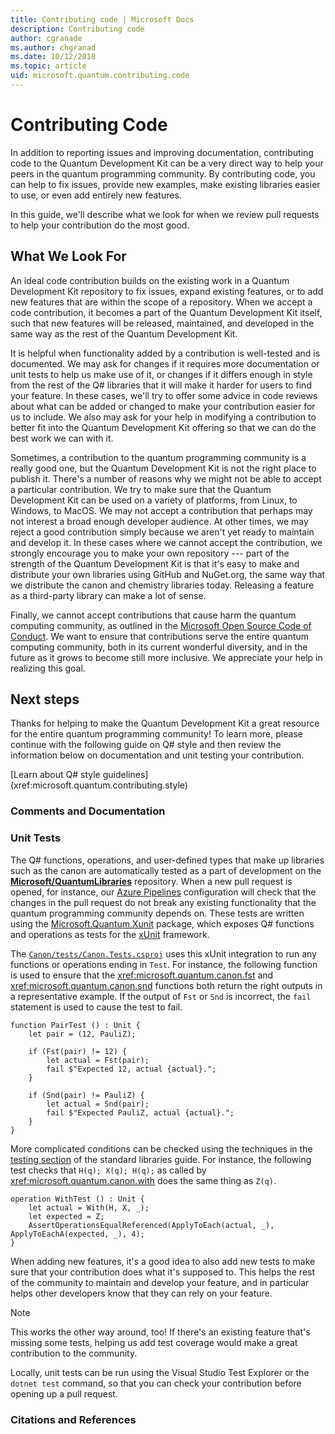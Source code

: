 ```yaml
---
title: Contributing code | Microsoft Docs
description: Contributing code
author: cgranade
ms.author: chgranad
ms.date: 10/12/2018
ms.topic: article
uid: microsoft.quantum.contributing.code
---
```


# Contributing Code #

In addition to reporting issues and improving documentation, contributing code to the Quantum Development Kit can be a very direct way to help your peers in the quantum programming community.
By contributing code, you can help to fix issues, provide new examples, make existing libraries easier to use, or even add entirely new features.

In this guide, we'll describe what we look for when we review pull requests to help your contribution do the most good.

## What We Look For ##

An ideal code contribution builds on the existing work in a Quantum Development Kit repository to fix issues, expand existing features, or to add new features that are within the scope of a repository.  When we accept a code contribution, it becomes a part of the Quantum Development Kit itself, such that new features will be released, maintained, and developed in the same way as the rest of the Quantum Development Kit.  

It is helpful when functionality added by a contribution is well-tested and is documented. We may ask for changes if it requires more documentation or unit tests to help us make use of it, or changes if it differs enough in style from the rest of the Q# libraries that it will make it harder for users to find your feature.  In these cases, we'll try to offer some advice in code reviews about what can be added or changed to make your contribution easier for us to include.  We also may ask for your help in modifying a contribution to better fit into the Quantum Development Kit offering so that we can do the best work we can with it.

Sometimes, a contribution to the quantum programming community is a really good one, but the Quantum Development Kit is not the right place to publish it.  There's a number of reasons why we might not be able to accept a particular contribution.  We try to make sure that the Quantum Development Kit can be used on a variety of platforms, from Linux, to Windows, to MacOS.  We may not accept a contribution that perhaps may not interest a broad enough developer audience.  At other times, we may reject a good contribution simply because we aren't yet ready to maintain and develop it.  In these cases where we cannot accept the contribution, we strongly encourage you to make your own repository --- part of the strength of the Quantum Development Kit is that it's easy to make and distribute your own libraries using GitHub and NuGet.org, the same way that we distribute the canon and chemistry libraries today.  Releasing a feature as a third-party library can make a lot of sense.

Finally, we cannot accept contributions that cause harm the quantum computing community, as outlined in the [Microsoft Open Source Code of Conduct](https://opensource.microsoft.com/codeofconduct/).
We want to ensure that contributions serve the entire quantum computing community, both in its current wonderful diversity, and in the future as it grows to become still more inclusive.
We appreciate your help in realizing this goal.

## Next steps ##

Thanks for helping to make the Quantum Development Kit a great resource for the entire quantum programming community!
To learn more, please continue with the following guide on Q# style and then review the information below on documentation and unit testing your contribution.

<div class="nextstepaction">
[Learn about Q# style guidelines](xref:microsoft.quantum.contributing.style)
</div>

### Comments and Documentation ###

### Unit Tests ###

The Q# functions, operations, and user-defined types that make up libraries such as the canon are automatically tested as a part of development on the [**Microsoft/QuantumLibraries**](https://github.com/Microsoft/QuantumLibraries/) repository.
When a new pull request is opened, for instance, our [Azure Pipelines](https://azure.microsoft.com/services/devops/pipelines/) configuration will check that the changes in the pull request do not break any existing functionality that the quantum programming community depends on.
These tests are written using the [Microsoft.Quantum.Xunit](https://www.nuget.org/packages/Microsoft.Quantum.Xunit/) package, which exposes Q# functions and operations as tests for the [xUnit](https://xunit.github.io/) framework.

The [`Canon/tests/Canon.Tests.csproj`](https://github.com/Microsoft/QuantumLibraries/blob/master/Canon/tests/Canon.Tests.csproj) uses this xUnit integration to run any functions or operations ending in `Test`.
For instance, the following function is used to ensure that the <xref:microsoft.quantum.canon.fst> and <xref:microsoft.quantum.canon.snd> functions both return the right outputs in a representative example.
If the output of `Fst` or `Snd` is incorrect, the `fail` statement is used to cause the test to fail.

```qsharp
function PairTest () : Unit {    
    let pair = (12, PauliZ);
    
    if (Fst(pair) != 12) {
        let actual = Fst(pair);
        fail $"Expected 12, actual {actual}.";
    }
    
    if (Snd(pair) != PauliZ) {
        let actual = Snd(pair);
        fail $"Expected PauliZ, actual {actual}.";
    }
}
```

More complicated conditions can be checked using the techniques in the [testing section](xref:microsoft.quantum.libraries.standard.testing) of the standard libraries guide.
For instance, the following test checks that `H(q); X(q); H(q);` as called by <xref:microsoft.quantum.canon.with> does the same thing as `Z(q)`.

```qsharp
operation WithTest () : Unit {    
    let actual = With(H, X, _);
    let expected = Z;
    AssertOperationsEqualReferenced(ApplyToEach(actual, _), ApplyToEachA(expected, _), 4);
}
```

When adding new features, it's a good idea to also add new tests to make sure that your contribution does what it's supposed to.
This helps the rest of the community to maintain and develop your feature, and in particular helps other developers know that they can rely on your feature.

> [!NOTE]
> This works the other way around, too!
> If there's an existing feature that's missing some tests, helping us add test coverage would make a great contribution to the community.

Locally, unit tests can be run using the Visual Studio Test Explorer or the `dotnet test` command, so that you can check your contribution before opening up a pull request.


### Citations and References ###
